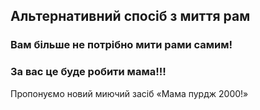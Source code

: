 ## Альтернативний спосіб з миття рам

### Вам більше не потрібно мити рами самим!

### За вас це буде робити мама!!!

Пропонуємо новий миючий засіб «Мама пурдж 2000!»


